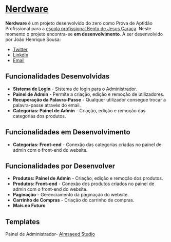 # [Nerdware](https://nerdware.jhenriquesousa.com)

**Nerdware** é um projeto desenvolvido do zero como Prova de Aptidão Profissional para a [escola profissional Bento de Jesus Caraça](https://epbjc.pt/). Neste momento o projeto encontra-se **em desenvolvimento**. A ser desenvolvido por João Henrique Sousa:

* [Twitter](https://twitter.com/JHenriqueSousaa)
* [LinkdIn](https://www.linkedin.com/in/jhenriquesousa/)
* [Email](mailto:contacto@jhenriquesousa.com)

## Funcionalidades Desenvolvidas
* **Sistema de Login** - Sistema de login para o Administrador. 
* **Painel de Admin** - Permite a criação, edição e remoção de utilizadores. 
* **Recuperação da Palavra-Passe** - Qualquer utilizador consegue trocar a palavra-passe através do email. 
* **Categorias: Painel de Admin** - Criação, edição e remoção das categorias dos produtos.

## Funcionalidades em Desenvolvimento
* **Categorias: Front-end** - Conexão das categorias criadas no painel de admin com o front-end do website.

## Funcionalidades por Desenvolver
* **Produtos: Painel de Admin** - Criação, edição e remoção dos produtos. 
* **Produtos: Front-end** - Conexão dos produtos criados no painel de admin com o front-end do website.
* **Paginação** - Gerenciamento da paginação do website.
* **Carrinho de Compras** - Criação do carrinho de compras.
* **Mais no Futuro**

## Templates
Painel de Administrador- [Almsaeed Studio](https://almsaeedstudio.com)